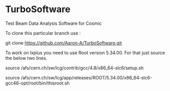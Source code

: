 TurboSoftware
=============

Test Beam Data Analysis Software for Cosmic

To clone this particular branch use :

git clone https://github.com/Aaron-A/TurboSoftware.git

To work on lxplus you need to use Root version 5.34.00. For that just source the below two lines.

source /afs/cern.ch/sw/lcg/contrib/gcc/4.8/x86_64-slc6/setup.sh

source /afs/cern.ch/sw/lcg/app/releases/ROOT/5.34.00/x86_64-slc6-gcc46-opt/root/bin/thisroot.sh

